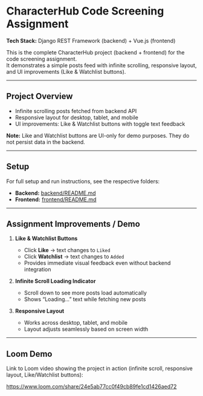 # CharacterHub Code Screening Assignment

**Tech Stack:** Django REST Framework (backend) + Vue.js (frontend)

This is the complete CharacterHub project (backend + frontend) for the code screening assignment.  
It demonstrates a simple posts feed with infinite scrolling, responsive layout, and UI improvements (Like & Watchlist buttons).

---

## Project Overview

- Infinite scrolling posts fetched from backend API
- Responsive layout for desktop, tablet, and mobile
- UI improvements: Like & Watchlist buttons with toggle text feedback

**Note:** Like and Watchlist buttons are UI-only for demo purposes. They do not persist data in the backend.

---

## Setup

For full setup and run instructions, see the respective folders:

- **Backend:** [backend/README.md](backend/README.md)  
- **Frontend:** [frontend/README.md](frontend/README.md)

---

## Assignment Improvements / Demo

1. **Like & Watchlist Buttons**
   - Click **Like** → text changes to `Liked`
   - Click **Watchlist** → text changes to `Added`
   - Provides immediate visual feedback even without backend integration

2. **Infinite Scroll Loading Indicator**
   - Scroll down to see more posts load automatically
   - Shows “Loading…” text while fetching new posts

3. **Responsive Layout**
   - Works across desktop, tablet, and mobile
   - Layout adjusts seamlessly based on screen width

---

## Loom Demo
Link to Loom video showing the project in action (infinite scroll, responsive layout, Like/Watchlist buttons):

https://www.loom.com/share/24e5ab77cc0f49cb89fe1cd1426aed72
